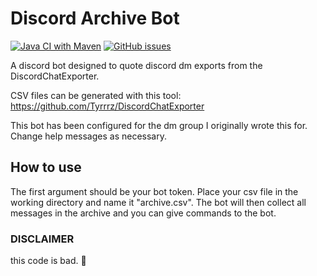 # Discord Archive Bot
[![Java CI with Maven](https://github.com/KnightsWhoSayNi0/discordArchiveBot/actions/workflows/maven.yml/badge.svg)](https://github.com/KnightsWhoSayNi0/discordArchiveBot/actions/workflows/maven.yml)
[![GitHub issues](https://img.shields.io/github/issues/KnightsWhoSayNi0/discordArchiveBot?logo=github)](https://github.com/KnightsWhoSayNi0/discordArchiveBot/issues)

A discord bot designed to quote discord dm exports from the DiscordChatExporter.

CSV files can be generated with this tool: https://github.com/Tyrrrz/DiscordChatExporter

This bot has been configured for the dm group I originally wrote this for. Change help messages as necessary.

## How to use
The first argument should be your bot token. Place your csv file in the working directory and name it "archive.csv".
The bot will then collect all messages in the archive and you can give commands to the bot.

### DISCLAIMER
this code is bad. :troll:
